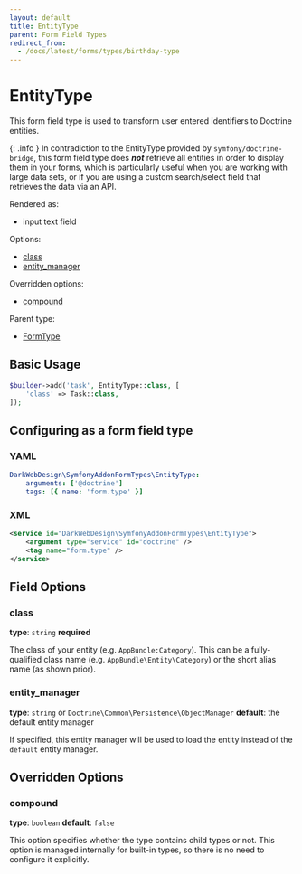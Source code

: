 ```yaml
---
layout: default
title: EntityType
parent: Form Field Types
redirect_from:
  - /docs/latest/forms/types/birthday-type
---
```


# EntityType

This form field type is used to transform user entered identifiers to Doctrine entities.

{: .info }
In contradiction to the EntityType provided by `symfony/doctrine-bridge`, this form field type does ***not***
retrieve all entities in order to display them in your forms, which is particularly useful when you are
working with large data sets, or if you are using a custom search/select field that retrieves the data
via an API.

Rendered as:

* input text field

Options:

* [class](#class)
* [entity_manager](#entity_manager)

Overridden options:

* [compound](#compound)

Parent type:

* [FormType](http://symfony.com/doc/7.2/reference/forms/types/form.html)

## Basic Usage

```php
$builder->add('task', EntityType::class, [
    'class' => Task::class,
]);
```

## Configuring as a form field type

### YAML

```yml
DarkWebDesign\SymfonyAddonFormTypes\EntityType:
    arguments: ['@doctrine']
    tags: [{ name: 'form.type' }]
```

### XML

```xml
<service id="DarkWebDesign\SymfonyAddonFormTypes\EntityType">
    <argument type="service" id="doctrine" />
    <tag name="form.type" />
</service>
```

## Field Options

### class

**type**: `string` **required**

The class of your entity (e.g. `AppBundle:Category`). This can be a fully-qualified class name (e.g.
`AppBundle\Entity\Category`) or the short alias name (as shown prior).

### entity_manager

**type**: `string` or `Doctrine\Common\Persistence\ObjectManager` **default**: the default entity manager

If specified, this entity manager will be used to load the entity instead of the `default` entity manager.

## Overridden Options

### compound

**type**: `boolean` **default**: `false`

This option specifies whether the type contains child types or not. This option is managed internally for
built-in types, so there is no need to configure it explicitly.
